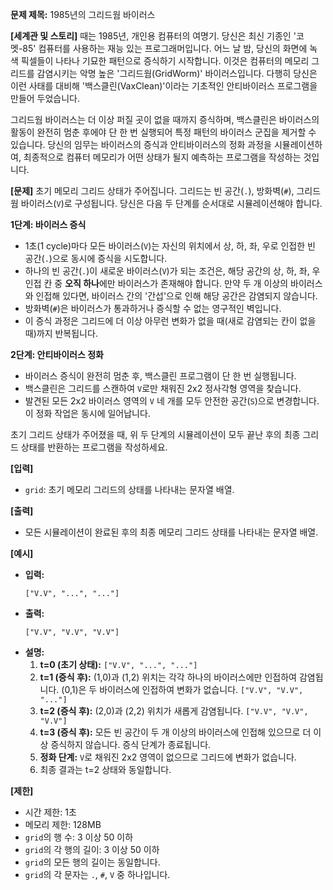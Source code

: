 **문제 제목:** 1985년의 그리드웜 바이러스

**[세계관 및 스토리]**
때는 1985년, 개인용 컴퓨터의 여명기. 당신은 최신 기종인 '코멧-85' 컴퓨터를 사용하는 재능 있는 프로그래머입니다. 어느 날 밤, 당신의 화면에 녹색 픽셀들이 나타나 기묘한 패턴으로 증식하기 시작합니다. 이것은 컴퓨터의 메모리 그리드를 감염시키는 악명 높은 '그리드웜(GridWorm)' 바이러스입니다. 다행히 당신은 이런 사태를 대비해 '백스클린(VaxClean)'이라는 기초적인 안티바이러스 프로그램을 만들어 두었습니다.

그리드웜 바이러스는 더 이상 퍼질 곳이 없을 때까지 증식하며, 백스클린은 바이러스의 활동이 완전히 멈춘 후에야 단 한 번 실행되어 특정 패턴의 바이러스 군집을 제거할 수 있습니다. 당신의 임무는 바이러스의 증식과 안티바이러스의 정화 과정을 시뮬레이션하여, 최종적으로 컴퓨터 메모리가 어떤 상태가 될지 예측하는 프로그램을 작성하는 것입니다.

**[문제]**
초기 메모리 그리드 상태가 주어집니다. 그리드는 빈 공간(`.`), 방화벽(`#`), 그리드웜 바이러스(`V`)로 구성됩니다. 당신은 다음 두 단계를 순서대로 시뮬레이션해야 합니다.

**1단계: 바이러스 증식**
*   1초(1 cycle)마다 모든 바이러스(`V`)는 자신의 위치에서 상, 하, 좌, 우로 인접한 빈 공간(`.`)으로 동시에 증식을 시도합니다.
*   하나의 빈 공간(`.`)이 새로운 바이러스(`V`)가 되는 조건은, 해당 공간의 상, 하, 좌, 우 인접 칸 중 **오직 하나**에만 바이러스가 존재해야 합니다. 만약 두 개 이상의 바이러스와 인접해 있다면, 바이러스 간의 '간섭'으로 인해 해당 공간은 감염되지 않습니다.
*   방화벽(`#`)은 바이러스가 통과하거나 증식할 수 없는 영구적인 벽입니다.
*   이 증식 과정은 그리드에 더 이상 아무런 변화가 없을 때(새로 감염되는 칸이 없을 때)까지 반복됩니다.

**2단계: 안티바이러스 정화**
*   바이러스 증식이 완전히 멈춘 후, 백스클린 프로그램이 단 한 번 실행됩니다.
*   백스클린은 그리드를 스캔하여 `V`로만 채워진 2x2 정사각형 영역을 찾습니다.
*   발견된 모든 2x2 바이러스 영역의 `V` 네 개를 모두 안전한 공간(`S`)으로 변경합니다. 이 정화 작업은 동시에 일어납니다.

초기 그리드 상태가 주어졌을 때, 위 두 단계의 시뮬레이션이 모두 끝난 후의 최종 그리드 상태를 반환하는 프로그램을 작성하세요.

**[입력]**
*   `grid`: 초기 메모리 그리드의 상태를 나타내는 문자열 배열.

**[출력]**
*   모든 시뮬레이션이 완료된 후의 최종 메모리 그리드 상태를 나타내는 문자열 배열.

**[예시]**
*   **입력:**
    ```
    ["V.V", "...", "..."]
    ```
*   **출력:**
    ```
    ["V.V", "V.V", "V.V"]
    ```
*   **설명:**
    1.  **t=0 (초기 상태):**
        `["V.V", "...", "..."]`
    2.  **t=1 (증식 후):** (1,0)과 (1,2) 위치는 각각 하나의 바이러스에만 인접하여 감염됩니다. (0,1)은 두 바이러스에 인접하여 변화가 없습니다.
        `["V.V", "V.V", "..."]`
    3.  **t=2 (증식 후):** (2,0)과 (2,2) 위치가 새롭게 감염됩니다.
        `["V.V", "V.V", "V.V"]`
    4.  **t=3 (증식 후):** 모든 빈 공간이 두 개 이상의 바이러스에 인접해 있으므로 더 이상 증식하지 않습니다. 증식 단계가 종료됩니다.
    5.  **정화 단계:** `V`로 채워진 2x2 영역이 없으므로 그리드에 변화가 없습니다.
    6.  최종 결과는 t=2 상태와 동일합니다.

**[제한]**
*   시간 제한: 1초
*   메모리 제한: 128MB
*   `grid`의 행 수: 3 이상 50 이하
*   `grid`의 각 행의 길이: 3 이상 50 이하
*   `grid`의 모든 행의 길이는 동일합니다.
*   `grid`의 각 문자는 `.`, `#`, `V` 중 하나입니다.